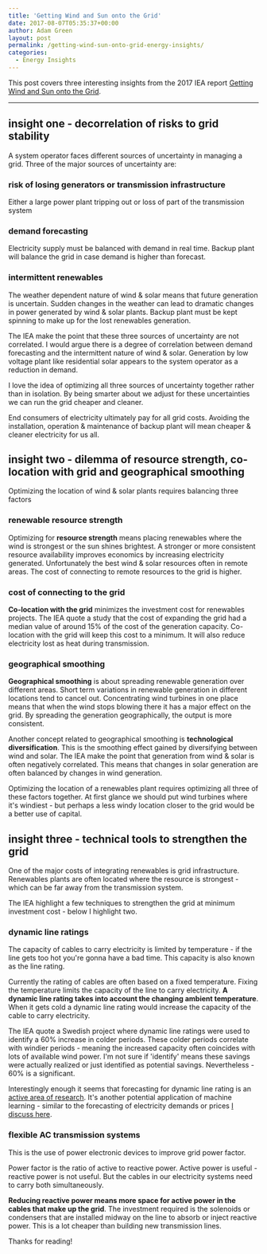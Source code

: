 ```yaml
---
title: 'Getting Wind and Sun onto the Grid' 
date: 2017-08-07T05:35:37+00:00
author: Adam Green
layout: post
permalink: /getting-wind-sun-onto-grid-energy-insights/
categories:
  - Energy Insights
---
```


This post covers three interesting insights from the 2017 IEA report [Getting Wind and Sun onto the Grid](https://www.iea.org/publications/insights/insightpublications/Getting_Wind_and_Sun.pdf).

---

## insight one - decorrelation of risks to grid stability

A system operator faces different sources of uncertainty in managing a grid. Three of the major sources of uncertainty are:

### risk of losing generators or transmission infrastructure

Either a large power plant tripping out or loss of part of the transmission system

### demand forecasting

Electricity supply must be balanced with demand in real time. Backup plant will balance the grid in case demand is higher than forecast.

### intermittent renewables

The weather dependent nature of wind & solar means that future generation is uncertain. Sudden changes in the weather can lead to dramatic changes in power generated by wind & solar plants. Backup plant must be kept spinning to make up for the lost renewables generation.

The IEA make the point that these three sources of uncertainty are not correlated. I would argue there is a degree of correlation between demand forecasting and the intermittent nature of wind & solar. Generation by low voltage plant like residential solar appears to the system operator as a reduction in demand.

I love the idea of optimizing all three sources of uncertainty together rather than in isolation. By being smarter about we adjust for these uncertainties we can run the grid cheaper and cleaner. 

End consumers of electricity ultimately pay for all grid costs. Avoiding the installation, operation & maintenance of backup plant will mean cheaper & cleaner electricity for us all.

## insight two - dilemma of resource strength, co-location with grid and geographical smoothing

Optimizing the location of wind & solar plants requires balancing three factors

### renewable resource strength

Optimizing for **resource strength** means placing renewables where the wind is strongest or the sun shines brightest. A stronger or more consistent resource availability improves economics by increasing electricity generated. Unfortunately the best wind & solar resources often in remote areas. The cost of connecting to remote resources to the grid is higher.

### cost of connecting to the grid

**Co-location with the grid** minimizes the investment cost for renewables projects. The IEA quote a study that the cost of expanding the grid had a median value of around 15% of the cost of the generation capacity. Co-location with the grid will keep this cost to a minimum. It will also reduce electricity lost as heat during transmission.

### geographical smoothing

**Geographical smoothing** is about spreading renewable generation over different areas. Short term variations in renewable generation in different locations tend to cancel out. Concentrating wind turbines in one place means that when the wind stops blowing there it has a major effect on the grid. By spreading the generation geographically, the output is more consistent.

Another concept related to geographical smoothing is **technological diversification**. This is the smoothing effect gained by diversifying between wind and solar. The IEA make the point that generation from wind & solar is often negatively correlated. This means that changes in solar generation are often balanced by changes in wind generation.

Optimizing the location of a renewables plant requires optimizing all three of these factors together. At first glance we should put wind turbines where it's windiest - but perhaps a less windy location closer to the grid would be a better use of capital.

## insight three - technical tools to strengthen the grid

One of the major costs of integrating renewables is grid infrastructure. Renewables plants are often located where the resource is strongest - which can be far away from the transmission system.

The IEA highlight a few techniques to strengthen the grid at minimum investment cost - below I highlight two.

### dynamic line ratings

The capacity of cables to carry electricity is limited by temperature - if the line gets too hot you're gonna have a bad time. This capacity is also known as the line rating.

Currently the rating of cables are often based on a fixed temperature. Fixing the temperature limits the capacity of the line to carry electricity. **A dynamic line rating takes into account the changing ambient temperature**. When it gets cold a dynamic line rating would increase the capacity of the cable to carry electricity.

The IEA quote a Swedish project where dynamic line ratings were used to identify a 60% increase in colder periods. These colder periods correlate with windier periods - meaning the increased capacity often coincides with lots of available wind power. I'm not sure if 'identify' means these savings were actually realized or just identified as potential savings. Nevertheless - 60% is a significant.

Interestingly enough it seems that forecasting for dynamic line rating is an [active area of research](http://www.sciencedirect.com/science/article/pii/S1364032115007819). It's another potential application of machine learning - similar to the forecasting of electricity demands or prices [I discuss here](http://adgefficiency.com/machine-learning-in-energy-part-two/).

### flexible AC transmission systems

This is the use of power electronic devices to improve grid power factor.

Power factor is the ratio of active to reactive power. Active power is useful - reactive power is not useful. But the cables in our electricity systems need to carry both simultaneously.

**Reducing reactive power means more space for active power in the cables that make up the grid**. The investment required is the solenoids or condensers that are installed midway on the line to absorb or inject reactive power. This is a lot cheaper than building new transmission lines.

Thanks for reading!
